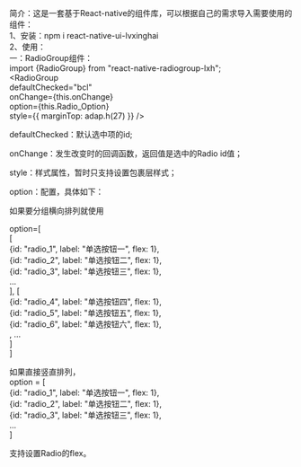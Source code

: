 简介：这是一套基于React-native的组件库，可以根据自己的需求导入需要使用的组件：  
1、安装：npm i react-native-ui-lvxinghai    
2、使用：  
一：RadioGroup组件：  
import {RadioGroup} from "react-native-radiogroup-lxh";  
<RadioGroup  
    defaultChecked="bcl"  
    onChange={this.onChange}  
    option={this.Radio_Option}  
    style={{ marginTop: adap.h(27) }} />  
  
defaultChecked：默认选中项的id;  
  
onChange：发生改变时的回调函数，返回值是选中的Radio id值；
    
style：样式属性，暂时只支持设置包裹层样式；  
  
option：配置，具体如下： 
    
如果要分组横向排列就使用   

option=[  
    [  
        {id: "radio_1", label: "单选按钮一", flex: 1},  
        {id: "radio_2", label: "单选按钮二", flex: 1},  
        {id: "radio_3", label: "单选按钮三", flex: 1},  
        ...  
    ], [  
        {id: "radio_4", label: "单选按钮四", flex: 1},  
        {id: "radio_5", label: "单选按钮五", flex: 1},  
        {id: "radio_6", label: "单选按钮六", flex: 1},  
        , ...  
    ]    
]  
  
如果直接竖直排列，  
option = [  
    {id: "radio_1", label: "单选按钮一", flex: 1},  
    {id: "radio_2", label: "单选按钮二", flex: 1},  
    {id: "radio_3", label: "单选按钮三", flex: 1},  
    ...  
]  
  
支持设置Radio的flex。  
